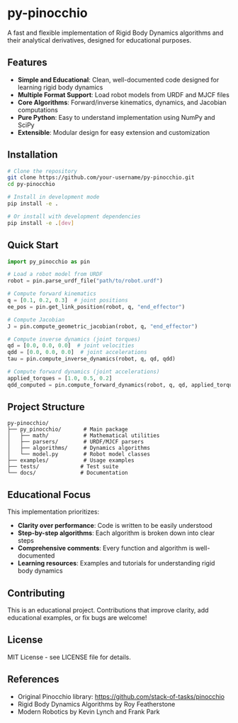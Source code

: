 # py-pinocchio

A fast and flexible implementation of Rigid Body Dynamics algorithms and their analytical derivatives, designed for educational purposes.

## Features

- **Simple and Educational**: Clean, well-documented code designed for learning rigid body dynamics
- **Multiple Format Support**: Load robot models from URDF and MJCF files
- **Core Algorithms**: Forward/inverse kinematics, dynamics, and Jacobian computations
- **Pure Python**: Easy to understand implementation using NumPy and SciPy
- **Extensible**: Modular design for easy extension and customization

## Installation

```bash
# Clone the repository
git clone https://github.com/your-username/py-pinocchio.git
cd py-pinocchio

# Install in development mode
pip install -e .

# Or install with development dependencies
pip install -e .[dev]
```

## Quick Start

```python
import py_pinocchio as pin

# Load a robot model from URDF
robot = pin.parse_urdf_file("path/to/robot.urdf")

# Compute forward kinematics
q = [0.1, 0.2, 0.3]  # joint positions
ee_pos = pin.get_link_position(robot, q, "end_effector")

# Compute Jacobian
J = pin.compute_geometric_jacobian(robot, q, "end_effector")

# Compute inverse dynamics (joint torques)
qd = [0.0, 0.0, 0.0]  # joint velocities
qdd = [0.0, 0.0, 0.0]  # joint accelerations
tau = pin.compute_inverse_dynamics(robot, q, qd, qdd)

# Compute forward dynamics (joint accelerations)
applied_torques = [1.0, 0.5, 0.2]
qdd_computed = pin.compute_forward_dynamics(robot, q, qd, applied_torques)
```

## Project Structure

```
py-pinocchio/
├── py_pinocchio/       # Main package
│   ├── math/           # Mathematical utilities
│   ├── parsers/        # URDF/MJCF parsers
│   ├── algorithms/     # Dynamics algorithms
│   └── model.py        # Robot model classes
├── examples/           # Usage examples
├── tests/             # Test suite
└── docs/              # Documentation
```

## Educational Focus

This implementation prioritizes:
- **Clarity over performance**: Code is written to be easily understood
- **Step-by-step algorithms**: Each algorithm is broken down into clear steps
- **Comprehensive comments**: Every function and algorithm is well-documented
- **Learning resources**: Examples and tutorials for understanding rigid body dynamics

## Contributing

This is an educational project. Contributions that improve clarity, add educational examples, or fix bugs are welcome!

## License

MIT License - see LICENSE file for details.

## References

- Original Pinocchio library: https://github.com/stack-of-tasks/pinocchio
- Rigid Body Dynamics Algorithms by Roy Featherstone
- Modern Robotics by Kevin Lynch and Frank Park
